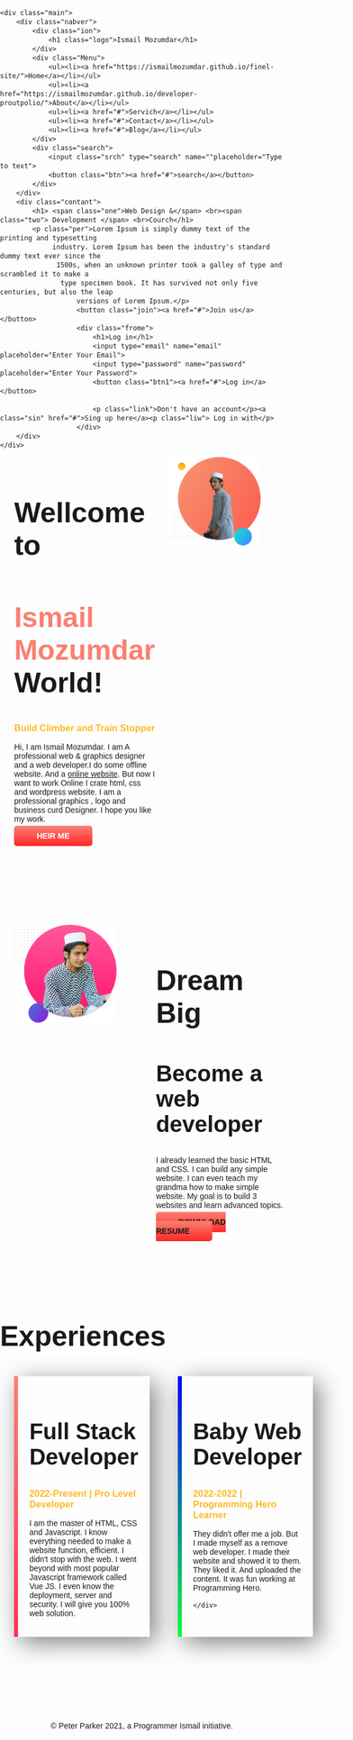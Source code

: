 <!DOCTYPE html>
<html lang="en">
<head>
    <meta charset="UTF-8">
    <meta http-equiv="X-UA-Compatible" content="IE=edge">
    <meta name="viewport" content="width=device-width, initial-scale=1.0">
    <title>ismamil-proutpolio</title>
    <link rel="preconnect" href="https://fonts.googleapis.com">
    <link rel="preconnect" href="https://fonts.gstatic.com" crossorigin>
    <style>
        body{
    font-family: 'Poppins', sans-serif;
    margin: 0;
    padding: 0;
}
.main{
	width: 100%;
	background: linear-gradient(to top, rgba(0,0,0,0.5)50%,rgba(0,0,0,0.5)50%), url(1.jpg);
	background-attachment: center;
	background-size: cover;
	height: 100vh;
}
.nabver{
	width: 1200px;
	height: 75px;
	margin: auto;
}
.ion{
	width: 305px;
	float: left;
	height: 70px;
}
.logo{
	color: salmon;
	font-size: 35px;
	font-family: Arial;
	padding-left: 10px;
	float: left;
	padding-top: 10px;
}
.Menu{
	width: 475px;
	float: left;
	height: 70px;
}
ul{
	float: left;
	display: flex;
	justify-content: center;
}
ul li{
	list-style: none;
	margin-top: 27px;
	font-size: 18px;
	transition: 1s;
}
ul li a{
	text-decoration:none ;
	color: seashell;
	font-family: Arial;
	font-weight: bold;
	transition: 1s;
}
ul li a:hover{
	color: salmon;
	border-bottom: 2px solid #00ffe7;
}
.search{
	width: 300px;
	float: right;
    margin-top: 20px;
}
.srch{
	font-family: 'Times New Roman';
	width: 200px;
	height: 40px;
	background: transparent;
	border: 1px solid salmon;
	margin-top: 20px;
	color: #ffffff;
	border-right: none;
	font-size: 16px;
	float: left;
	padding: 10px;
	border-bottom-left-radius: 5px;
	border-top-left-radius: 5px;
}
.btn{
	width: 100px;
	height: 40px;
	background: salmon;
	border: 2px solid salmon;
	margin-top: 20px;
	color: #fff;
	font-size: 15px;
	border-bottom-right-radius: 5px;
	border-top-right-radius: 5px;
}
.btn a{
	text-decoration: none;
	color: #fff;
}
.btn:focus{
	outline: none;
}
.srch:focus{
	outline: none;
}
.contant{
	width: 1200px;
	height: auto;
	margin: auto;
	color: #fff;
	position: relative;
}
.contant .per{
	height:120px;
	width: 500px;
	padding-left: 20px;
	padding-bottom: 10px;
	font-family: Arial;
	letter-spacing: 1.5px;
	line-height:20px;
	text-align: justify;
}
.contant h1{
	font-family: 'Times New Roman';
	font-size: 50px;
	padding-left: 20px;
	margin-top: 80px;
	letter-spacing: 2px;
}
.contant .join{
	width: 160px;
	height: 40px;
	background: salmon;
	border: none;
	margin-bottom: 10px;
	margin-left: 20px;
	font-size: 18px;
	border-radius: 10px;
	cursor:pointer;
	transition: 0.5s;
}
.contant .join a{
	text-decoration: none;
	color: #fff;
	transition: 0.5s;
}
.contant .join:hover a{
	color: salmon;
}
.contant .join:hover{
	background: #00ffe7;
}
.contant .one{
	color: #00ffe7;
}
.contant .two{
	color: salmon;
}
.frome{
	width: 250px;
	height: 280px;
	background: linear-gradient(to top, rgba(0,0,0,0.5)50%,rgba(0,0,0,0.5)50%);
	position: absolute;
	top: -20px;
	margin-top:60px;
	left: 700px;
	border-radius: 10px;
	padding: 25px;
}
.frome h1{
	font-family: sans-serif;
	text-align: center;
	color: salmon;
	font-size: 22px;
	margin: 2px;
	padding: 10px;
}
.frome input{
	width: 240px;
	height: 35px;
	color: salmon;
	margin-top: 15px;
	border-bottom: 1px solid salmon;
	border-top: 1px solid #00ffe7;
	border-left: none;
	border-right: none;
	font-family: sans-serif;
	background: transparent;
}

.frome input:focus{
	outline: none;
}
::placeholder{
	color: #00ffe7;
}
.frome .btn1{
	border-radius: 10px;
	width: 200px;
	height: 35px;
	margin-top: 10px;
	margin-left: 30px;
	border: none;
	transition: 1s;
	background:#00ffe7;
}
.btn1:hover{
	background: salmon;
}
.frome .btn1 a{
	text-decoration: none;
	color: #fff;
	font-size: 18px;
}
.frome p{
	margin-top: 10px; 
	text-align: center;
}
.frome .sin{
	text-decoration: none;
	color: salmon;
	font-size: 18px;
	margin-left: 80px;
	margin-top: 10px;
	margin-bottom: 10px;
}
h1{
    font-size: 50px;
}
span{
    color: salmon;
}
.flexebol-containt{
    display: flex;
    margin-bottom: 150px;
}
.haf-width{
    width: 50%;
    padding-left: 5%;
}
.haf-width img{
    width: 80%;
}
.link-button{
    text-decoration: none;
    color: white;
    font-weight: 700;
    background-image: linear-gradient(salmon, rgb(255, 39, 39));
    padding: 10px 40px;
    border-radius: 5px;
}
.banner{
    background-image: url(images/top-banner.png);
    background-repeat: no-repeat;
}
.Dream-Big{
    background-image: url(images/dream-bg.png);
    background-repeat: no-repeat;
    background-position:right ;
}.color{
    color: #ffb824;
}
.boxsudo{
    width: 40%;
    margin-left: 5%;
    margin-right: 5%;
    padding: 20px;
    box-shadow: 10px 10px 40px gray;
}
h2{
    font-size: 40px;
}
.experiences-area{
    background-image: url(images/exp-bg.png);
    background-repeat: no-repeat;
    background-position: left;
}
#one{
    border-left: 7px solid;
    border-image: linear-gradient(salmon, rgb(255, 50, 84) );
    border-image-slice: 1;
}
#two{
    border-left: 7px solid;
    border-image: linear-gradient(blue, rgb(0, 255, 55) );
    border-image-slice: 1;
}
footer p{
    text-align: center;
}
    </style>
</head>
<body>
    
	<div class="main">
		<div class="nabver">
			<div class="ion">
				<h1 class="logo">Ismail Mozumdar</h1>
			</div>
			<div class="Menu">
				<ul><li><a href="https://ismailmozumdar.github.io/finel-site/">Home</a></li></ul>
				<ul><li><a href="https://ismailmozumdar.github.io/developer-proutpolio/">About</a></li></ul>
				<ul><li><a href="#">Servich</a></li></ul>
				<ul><li><a href="#">Contact</a></li></ul>
				<ul><li><a href="#">Blog</a></li></ul>
			</div>
			<div class="search">
				<input class="srch" type="search" name=""placeholder="Type to text">
				<button class="btn"><a href="#">search</a></button>
			</div>
		</div>
		<div class="contant">
			<h1> <span class="one">Web Design &</span> <br><span class="two"> Development </span> <br>Courch</h1>
			<p class="per">Lorem Ipsum is simply dummy text of the printing and typesetting
				 industry. Lorem Ipsum has been the industry's standard dummy text ever since the
				  1500s, when an unknown printer took a galley of type and scrambled it to make a
				   type specimen book. It has survived not only five centuries, but also the leap
					   versions of Lorem Ipsum.</p>
					   <button class="join"><a href="#">Join us</a></button>
					   <div class="frome">
						   <h1>Log in</h1>
						   <input type="email" name="email" placeholder="Enter Your Email">
						   <input type="password" name="password" placeholder="Enter Your Password">
						   <button class="btn1"><a href="#">Log in</a></button>

						   <p class="link">Don't have an account</p><a class="sin" href="#">Sing up here</a><p class="liw"> Log in with</p>
					   </div>
		</div>
	</div>
   <section class="banner flexebol-containt">
    <div class="haf-width">
        <h1>Wellcome to</h1>
    <h1><span>Ismail Mozumdar</span> World!</h1>
    <h3 class="color">Build Climber and Train Stopper</h3>
    <p>Hi, I am Ismail Mozumdar. I am A professional web & graphics designer and a web developer.I do some offline website. And a <a href="https://ismailmozumdar.github.io/finel-site/">online website</a>. But now I want to work Online I crate html, css and wordpress website. I am a professional graphics , logo and business curd Designer. I hope you like my work. </p>
    <a class="link-button" target="_blank" href="https://www.linkedin.com/in/ismail-mozumdar-13000b224/">HEIR ME</a>
    </div>
    <div class="haf-width">
        <img src="images/my-bg3.png" alt="">
    </div>
   </section>
   <section class="Dream-Big flexebol-containt">
        <div class="haf-width">
        <img src="images/my-bg1.png" alt="">
       </div>
       <div class="haf-width">
        <h1>Dream Big</h1>
        <h2>Become a web developer</h2>
        <p>I already learned the basic HTML and CSS. I can build any simple website. I can even teach my grandma how to make simple website. My goal is to build 3 websites and learn advanced topics.</p>
        <a class="link-button" target="_blanck" href="">DOWNLOAD RESUME</a>
       </div>
   </section>
   <section class="experiences-area">
    <h1>Experiences</h1>
   <div class="flexebol-containt">
    <div id="one" class="boxsudo">
        <h2>Full Stack Developer</h2>
        <h3 class="color">2022-Present | Pro Level Developer</h3>
        <p>I am the master of HTML, CSS and Javascript. I know everything needed to make a website function, efficient. I didn't stop with the web. I went beyond with most popular Javascript framework called Vue JS. I even know the deployment, server and security. I will give you 100% web solution.</p>
    </div>
    <div id="two" class="boxsudo">
        <h2>Baby Web Developer</h2>
        <h3 class="color">2022-2022 | Programming Hero Learner</h3>
        <p>They didn't offer me a job. But I made myself as a remove web developer. I made their website and showed it to them. They liked it. And uploaded the content. It was fun working at Programming Hero.</p>

    </div>
   </div>
   </section>
   <footer>
       <p>© Peter Parker 2021, a Programmer Ismail initiative.</p>
   </footer>
</body>
</html>
